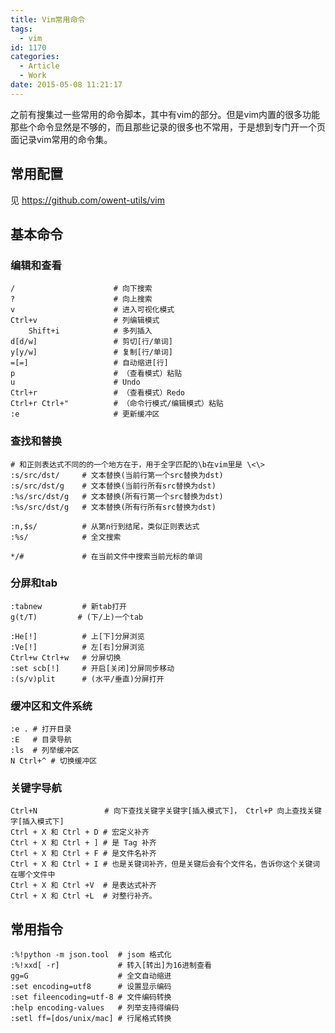 ```yaml
---
title: Vim常用命令
tags:
  - vim
id: 1170
categories:
  - Article
  - Work
date: 2015-05-08 11:21:17
---
```


<!-- toc -->

之前有搜集过一些常用的命令脚本，其中有vim的部分。但是vim内置的很多功能那些个命令显然是不够的，而且那些记录的很多也不常用，于是想到专门开一个页面记录vim常用的命令集。

常用配置
------
见 https://github.com/owent-utils/vim 

基本命令
------

### 编辑和查看

```vim
/                      # 向下搜索
?                      # 向上搜索 
v                      # 进入可视化模式
Ctrl+v                 # 列编辑模式
    Shift+i            # 多列插入
d[d/w]                 # 剪切[行/单词]
y[y/w]                 # 复制[行/单词]
=[=]                   # 自动缩进[行]
p                      # （查看模式）粘贴
u                      # Undo
Ctrl+r                 # （查看模式）Redo
Ctrl+r Ctrl+"          # （命令行模式/编辑模式）粘贴
:e                     # 更新缓冲区   
```

### 查找和替换

```vim
# 和正则表达式不同的的一个地方在于，用于全字匹配的\b在vim里是 \<\>
:s/src/dst/     # 文本替换(当前行第一个src替换为dst)
:s/src/dst/g    # 文本替换(当前行所有src替换为dst)
:%s/src/dst/g   # 文本替换(所有行第一个src替换为dst)
:%s/src/dst/g   # 文本替换(所有行所有src替换为dst)

:n,$s/          # 从第n行到结尾，类似正则表达式
:%s/            # 全文搜索

*/#             # 在当前文件中搜索当前光标的单词
```

### 分屏和tab
```vim
:tabnew         # 新tab打开
g(t/T)         # (下/上)一个tab

:He[!]          # 上[下]分屏浏览 
:Ve[!]          # 左[右]分屏浏览
Ctrl+w Ctrl+w   # 分屏切换
:set scb[!]     # 开启[关闭]分屏同步移动
:(s/v)plit      # (水平/垂直)分屏打开

```

### 缓冲区和文件系统
```vim
:e . # 打开目录
:E   # 目录导航
:ls  # 列举缓冲区
N Ctrl+^ # 切换缓冲区
```

### 关键字导航
```vim
Ctrl+N               # 向下查找关键字关键字[插入模式下]， Ctrl+P 向上查找关键字[插入模式下]
Ctrl + X 和 Ctrl + D # 宏定义补齐
Ctrl + X 和 Ctrl + ] # 是 Tag 补齐
Ctrl + X 和 Ctrl + F # 是文件名补齐
Ctrl + X 和 Ctrl + I # 也是关键词补齐，但是关键后会有个文件名，告诉你这个关键词在哪个文件中
Ctrl + X 和 Ctrl +V  # 是表达式补齐
Ctrl + X 和 Ctrl +L  # 对整行补齐。
```

常用指令
------
```vim
:%!python -m json.tool  # jsom 格式化
:%!xxd[ -r]             # 转入[转出]为16进制查看
gg=G                    # 全文自动缩进
:set encoding=utf8      # 设置显示编码
:set fileencoding=utf-8 # 文件编码转换
:help encoding-values   # 列举支持得编码
:setl ff=[dos/unix/mac] # 行尾格式转换
```
